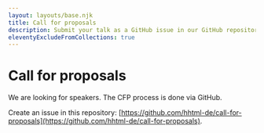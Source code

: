 ```yaml
---
layout: layouts/base.njk
title: Call for proposals
description: Submit your talk as a GitHub issue in our GitHub repository.
eleventyExcludeFromCollections: true
---
```


# Call for proposals

We are looking for speakers. The CFP process is done via GitHub.

Create an issue in this repository: [https://github.com/hhtml-de/call-for-proposals](https://github.com/hhtml-de/call-for-proposals).
